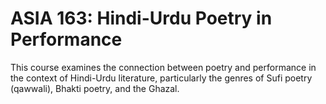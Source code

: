 # ASIA 163: Hindi-Urdu Poetry in Performance

This course examines the connection between poetry and performance in the context of Hindi-Urdu literature, particularly the genres of Sufi poetry (qawwali), Bhakti poetry, and the Ghazal.